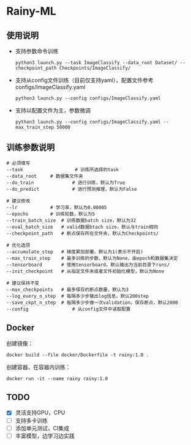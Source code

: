 # Rainy-ML

## 使用说明

* 支持参数命令训练

  ```shell
  python3 launch.py --task ImageClassify --data_root Dataset/ --checkpoint_path Checkpoints/ImageClassify/
  ```

* 支持从config文件训练（目前仅支持yaml），配置文件参考configs/ImageClassify.yaml

  ```shell
  python3 launch.py --config configs/ImageClassify.yaml
  ```

* 支持以配置文件为主，参数微调

  ```shell
  python3 launch.py --config configs/ImageClassify.yaml --max_train_step 50000
  ```

  

## 训练参数说明

```shell
# 必须填写
--task                   # 训练所选择的task
--data_root		# 数据集文件夹
--do_train              # 进行训练，默认为True
--do_predict            # 进行预测推理，默认为False

# 建议修改
--lr			# 学习率，默认为0.00005
--epochs		# 训练轮数，默认为5
--train_batch_size	# 训练数据batch size，默认为32
--eval_batch_size	# valid数据btach size，默认与train相同
--checkpoint_path	# 断点保存所在文件夹，默认为Checkpoints/

# 优化选项
--accumulate_step	# 梯度累加部署，默认为1(表示不开启)
--max_train_step	# 最多训练的步数，默认为None，由epoch和数据集决定
--tensorboard		# 使用tensorboard，默认输出为当前目录下runs/
--init_checkpoint	# 从指定文件夹或者文件初始化模型，默认为None

# 建议保持不变
--max_checkpoints	# 最多保存的断点数量，默认为3
--log_every_n_step	# 每隔多少步输出log信息，默认200step
--save_ckpt_n_step	# 每隔多少步做一次validation，保存断点，默认2000
--config                # 从config文件中读取配置

```

## Docker

创建镜像：

```shell
docker build --file docker/Dockerfile -t rainy:1.0 .
```

创建容器，在容器内训练：

```shell
docker run -it --name rainy rainy:1.0
```

## TODO

- [x] 灵活支持GPU，CPU
- [ ] 支持多卡训练
- [ ] 添加单元测试，CI集成
- [ ] 丰富模型，边学习边实践